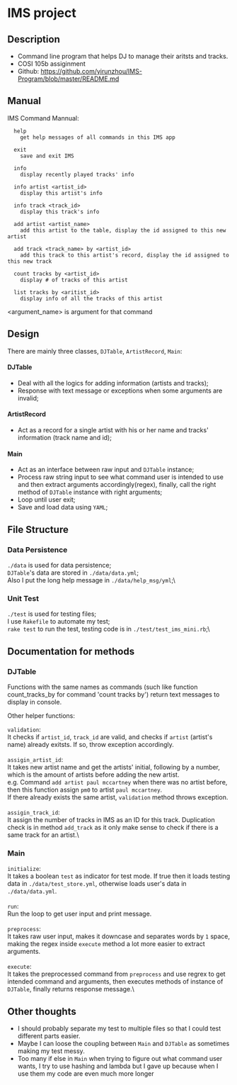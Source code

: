 
# IMS project

## Description

- Command line program that helps DJ to manage their aritsts and tracks. 
- COSI 105b assiginment 
- Github: 
https://github.com/yirunzhou/IMS-Program/blob/master/README.md

## Manual

IMS Command Mannual:

      help
        get help messages of all commands in this IMS app
      
      exit
        save and exit IMS
      
      info
        display recently played tracks' info
      
      info artist <artist_id>
        display this artist's info
      
      info track <track_id>
        display this track's info
      
      add artist <artist_name>
        add this artist to the table, display the id assigned to this new artist
      
      add track <track_name> by <artist_id>
        add this track to this artist's record, display the id assigned to this new track
      
      count tracks by <artist_id>
        display # of tracks of this artist
      
      list tracks by <aritist_id>
        display info of all the tracks of this artist


<argument_name> is argument for that command


## Design

There are mainly three classes, `DJTable`, `ArtistRecord`, `Main`:

 #### DJTable
 - Deal with all the logics for adding information (artists and tracks);
 - Response with text message or exceptions when some arguments are invalid;
 
 #### ArtistRecord
 - Act as a record for a single artist with his or her name and tracks' information (track name and id);
 
 #### Main
 - Act as an interface between raw input and `DJTable` instance;
 - Process raw string input to see what command user is intended to use and then extract arguments accordingly(regex), finally, call the right method of `DJTable` instance with right arguments;
 - Loop until user exit;
 - Save and load data using `YAML`;
 
 

## File Structure

### Data Persistence

`./data` is used for data persistence;\
`DJTable`'s data are stored in `./data/data.yml`;\
Also I put the long help message in `./data/help_msg/yml`;\

### Unit Test

`./test` is used for testing files;\
I use `Rakefile` to automate my test;\
`rake test` to run the test, testing code is in `./test/test_ims_mini.rb`;\



## Documentation for methods

  ### DJTable
  Functions with the same names as commands (such like function count_tracks_by for command 'count tracks by') return text messages to display in console.
  
  Other helper functions:
  
  `validation`:\
  It checks if `artist_id`, `track_id` are valid, and checks if `artist` (artist's name) already exitsts. If so, throw exception accordingly.\
  \
  `assigin_artist_id`: \
  It takes new artist name and get the artists' initial, following by a number, which is the amount of artists before adding the new artist.\
  e.g. Command `add artist paul mccartney` when there was no artist before, then this function assign `pm0` to artist `paul mccartney`.\
  If there already exists the same artist, `validation` method throws exception.\
  \
  `assigin_track_id`: \
  It assign the number of tracks in IMS as an ID for this track. Duplication check is in method `add_track` as it only make sense to check if there is a same track for an artist.\
  
  
 ### Main
 
 `initialize`:\
 It takes a boolean `test` as indicator for test mode. If true then it loads testing data in `./data/test_store.yml`, otherwise loads user's data in `./data/data.yml`.\
 \
 `run`:\
 Run the loop to get user input and print message.\
 \
 `preprocess`:\
 It takes raw user input, makes it downcase and separates words by `1` space, making the regex inside `execute` method a lot more easier to extract arguments.\
 \
 `execute`: \
 It takes the preprocessed command from `preprocess` and use regrex to get intended command and arguments, then executes methods of instance of `DJTable`, finally returns response message.\
 

## Other thoughts

- I should probably separate my test to multiple files so that I could test different parts easier.
- Maybe I can loose the coupling between `Main` and `DJTable` as sometimes making my test messy.
- Too many if else in `Main` when trying to figure out what command user wants, I try to use hashing and lambda but I gave up because when I use them my code are even much more longer
